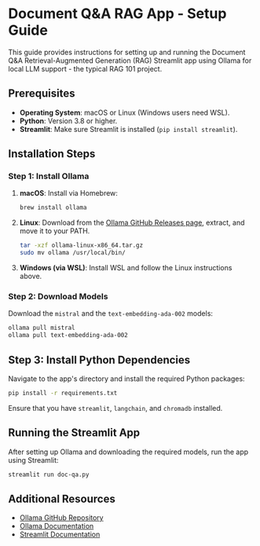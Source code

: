 # Document Q&A RAG App - Setup Guide

This guide provides instructions for setting up and running the Document Q&A Retrieval-Augmented Generation (RAG) Streamlit app using Ollama for local LLM support - the typical RAG 101 project.

## Prerequisites

- **Operating System**: macOS or Linux (Windows users need WSL).
- **Python**: Version 3.8 or higher.
- **Streamlit**: Make sure Streamlit is installed (`pip install streamlit`).

## Installation Steps

### Step 1: Install Ollama

1. **macOS**: Install via Homebrew:
   ```sh
   brew install ollama
   ```

2. **Linux**: Download from the [Ollama GitHub Releases page](https://github.com/ollama/ollama/releases), extract, and move it to your PATH.
   ```sh
   tar -xzf ollama-linux-x86_64.tar.gz
   sudo mv ollama /usr/local/bin/
   ```

3. **Windows (via WSL)**: Install WSL and follow the Linux instructions above.

### Step 2: Download Models

Download the `mistral` and the `text-embedding-ada-002` models:
```sh
ollama pull mistral
ollama pull text-embedding-ada-002
```

## Step 3: Install Python Dependencies

Navigate to the app's directory and install the required Python packages:
```sh
pip install -r requirements.txt
```
Ensure that you have `streamlit`, `langchain`, and `chromadb` installed.

## Running the Streamlit App

After setting up Ollama and downloading the required models, run the app using Streamlit:
```sh
streamlit run doc-qa.py
```
## Additional Resources

- [Ollama GitHub Repository](https://github.com/ollama/ollama)
- [Ollama Documentation](https://ollama.com/docs)
- [Streamlit Documentation](https://docs.streamlit.io/)

